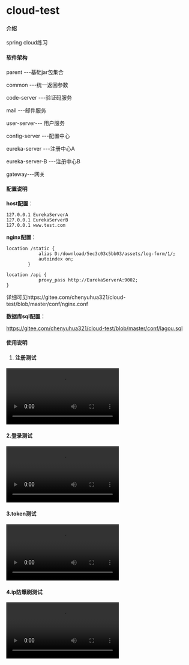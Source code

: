 # cloud-test

#### 介绍
spring cloud练习

#### 软件架构
parent ---基础jar包集合

common ---统一返回参数

code-server ---验证码服务

mail ---邮件服务

user-server--- 用户服务

config-server ---配置中心

eureka-server ---注册中心A

eureka-server-B ---注册中心B

gateway---网关




#### 配置说明

**host配置**：

```
127.0.0.1 EurekaServerA
127.0.0.1 EurekaServerB
127.0.0.1 www.test.com
```

**nginx配置**：

```
location /static {
			alias D:/download/5ec3c03c5bb03/assets/log-form/1/;
            autoindex on;
		}
		
location /api {
			proxy_pass http://EurekaServerA:9002;
}
```

详细可见https://gitee.com/chenyuhua321/cloud-test/blob/master/conf/nginx.conf

**数据库sql配置**：

https://gitee.com/chenyuhua321/cloud-test/blob/master/conf/lagou.sql



#### 使用说明

1. #### 注册测试

<video id="video" controls="" preload="none">
    <source id="flv" src="https://gitee.com/chenyuhua321/cloud-test/raw/master/video/register.flv" type="video/flv">
</video>

#### 2.登录测试

 <video src="D:\拉钩作业\cloud-test\video\login.flv"></video>

#### 3.token测试

<video src="D:\拉钩作业\cloud-test\video\cookie.flv"></video>

#### 4.ip防爆刷测试

<video src="D:\拉钩作业\cloud-test\video\ip.flv"></video>
